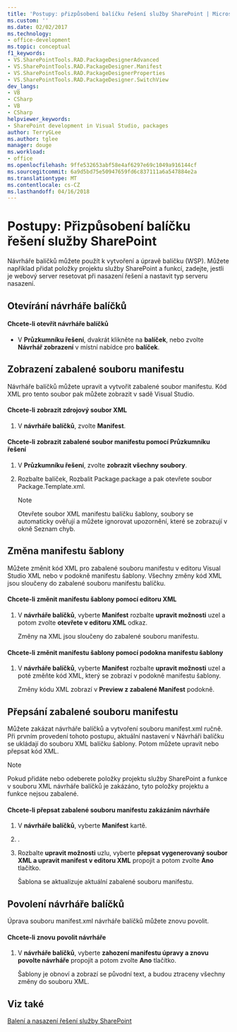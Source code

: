 ```yaml
---
title: 'Postupy: přizpůsobení balíčku řešení služby SharePoint | Microsoft Docs'
ms.custom: ''
ms.date: 02/02/2017
ms.technology:
- office-development
ms.topic: conceptual
f1_keywords:
- VS.SharePointTools.RAD.PackageDesignerAdvanced
- VS.SharePointTools.RAD.PackageDesigner.Manifest
- VS.SharePointTools.RAD.PackageDesignerProperties
- VS.SharePointTools.RAD.PackageDesigner.SwitchView
dev_langs:
- VB
- CSharp
- VB
- CSharp
helpviewer_keywords:
- SharePoint development in Visual Studio, packages
author: TerryGLee
ms.author: tglee
manager: douge
ms.workload:
- office
ms.openlocfilehash: 9ffe532653abf58e4af6297e69c1049a916144cf
ms.sourcegitcommit: 6a9d5bd75e50947659fd6c837111a6a547884e2a
ms.translationtype: MT
ms.contentlocale: cs-CZ
ms.lasthandoff: 04/16/2018
---
```

# <a name="how-to-customize-a-sharepoint-solution-package"></a>Postupy: Přizpůsobení balíčku řešení služby SharePoint
  Návrháře balíčků můžete použít k vytvoření a úpravě balíčku (WSP). Můžete například přidat položky projektu služby SharePoint a funkcí, zadejte, jestli je webový server resetovat při nasazení řešení a nastavit typ serveru nasazení.  
  
## <a name="opening-the-package-designer"></a>Otevírání návrháře balíčků  
  
#### <a name="to-open-the-package-designer"></a>Chcete-li otevřít návrháře balíčků  
  
-   V **Průzkumníku řešení**, dvakrát klikněte na **balíček**, nebo zvolte **Návrhář zobrazení** v místní nabídce pro **balíček**.  
  
## <a name="viewing-the-packaged-manifest-file"></a>Zobrazení zabalené souboru manifestu  
 Návrháře balíčků můžete upravit a vytvořit zabalené soubor manifestu. Kód XML pro tento soubor pak můžete zobrazit v sadě Visual Studio.  
  
#### <a name="to-view-the-xml-source-file"></a>Chcete-li zobrazit zdrojový soubor XML  
  
1.  V **návrháře balíčků**, zvolte **Manifest**.  
  
#### <a name="to-view-the-packaged-manifest-file-by-using-solution-explorer"></a>Chcete-li zobrazit zabalené soubor manifestu pomocí Průzkumníku řešení  
  
1.  V **Průzkumníku řešení**, zvolte **zobrazit všechny soubory**.  
  
2.  Rozbalte balíček, Rozbalit Package.package a pak otevřete soubor Package.Template.xml.  
  
    > [!NOTE]  
    >  Otevřete soubor XML manifestu balíčku šablony, soubory se automaticky ověřují a můžete ignorovat upozornění, které se zobrazují v okně Seznam chyb.  
  
## <a name="changing-the-manifest-template"></a>Změna manifestu šablony  
 Můžete změnit kód XML pro zabalené souboru manifestu v editoru Visual Studio XML nebo v podokně manifestu šablony. Všechny změny kód XML jsou sloučeny do zabalené souboru manifestu balíčku.  
  
#### <a name="to-change-the-manifest-template-by-using-the-xml-editor"></a>Chcete-li změnit manifestu šablony pomocí editoru XML  
  
1.  V **návrháře balíčků**, vyberte **Manifest** rozbalte **upravit možnosti** uzel a potom zvolte **otevřete v editoru XML** odkaz.  
  
     Změny na XML jsou sloučeny do zabalené souboru manifestu.  
  
#### <a name="to-change-the-manifest-template-by-using-the-manifest-template-pane"></a>Chcete-li změnit manifestu šablony pomocí podokna manifestu šablony  
  
1.  V **návrháře balíčků**, vyberte **Manifest** rozbalte **upravit možnosti** uzel a poté změňte kód XML, který se zobrazí v podokně manifestu šablony.  
  
     Změny kódu XML zobrazí v **Preview z zabalené Manifest** podokně.  
  
## <a name="overwriting-the-packaged-manifest-file"></a>Přepsání zabalené souboru manifestu  
 Můžete zakázat návrháře balíčků a vytvoření souboru manifest.xml ručně. Při prvním provedení tohoto postupu, aktuální nastavení v Návrháři balíčku se ukládají do souboru XML balíčku šablony. Potom můžete upravit nebo přepsat kód XML.  
  
> [!NOTE]  
>  Pokud přidáte nebo odeberete položky projektu služby SharePoint a funkce v souboru XML návrháře balíčků je zakázáno, tyto položky projektu a funkce nejsou zabalené.  
  
#### <a name="to-overwrite-packaged-manifest-file-by-disabling-the-designer"></a>Chcete-li přepsat zabalené souboru manifestu zakázáním návrháře  
  
1.  V **návrháře balíčků**, vyberte **Manifest** kartě.  
  
2.  .  
  
3.  Rozbalte **upravit možnosti** uzlu, vyberte **přepsat vygenerovaný soubor XML a upravit manifest v editoru XML** propojit a potom zvolte **Ano** tlačítko.  
  
     Šablona se aktualizuje aktuální zabalené souboru manifestu.  
  
## <a name="enabling-the-package-designer"></a>Povolení návrháře balíčků  
 Úprava souboru manifest.xml návrháře balíčků můžete znovu povolit.  
  
#### <a name="to-re-enable-the-designer"></a>Chcete-li znovu povolit návrháře  
  
1.  V **návrháře balíčků**, vyberte **zahození manifestu úpravy a znovu povolte návrháře** propojit a potom zvolte **Ano** tlačítko.  
  
     Šablony je obnoví a zobrazí se původní text, a budou ztraceny všechny změny do souboru XML.  
  
## <a name="see-also"></a>Viz také  
 [Balení a nasazení řešení služby SharePoint](../sharepoint/packaging-and-deploying-sharepoint-solutions.md)  
  
  